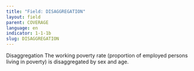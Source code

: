 ```yaml
---
title: "Field: DISAGGREGATION"
layout: field
parent: COVERAGE
language: en
indicator: 1-1-1b
slug: DISAGGREGATION
---
```

Disaggregation
The working poverty rate (proportion of employed persons living in poverty) is disaggregated by sex and age.
